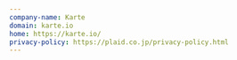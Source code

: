 ```yaml
---
company-name: Karte
domain: karte.io
home: https://karte.io/
privacy-policy: https://plaid.co.jp/privacy-policy.html
---
```




